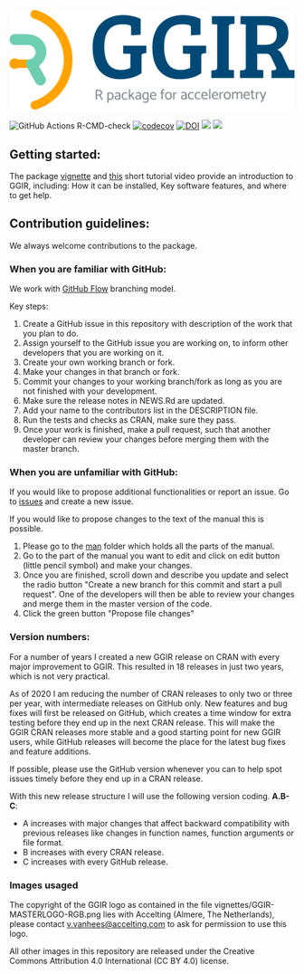 ![](vignettes/GGIR-MASTERLOGO-RGB.png)

![GitHub Actions R-CMD-check](https://github.com/wadpac/GGIR/workflows/R-CMD-check-full/badge.svg)
[![codecov](https://codecov.io/gh/wadpac/GGIR/branch/master/graph/badge.svg)](https://codecov.io/gh/wadpac/GGIR) [![DOI](https://zenodo.org/badge/DOI/10.5281/zenodo.1051064.svg)](https://doi.org/10.5281/zenodo.1051064)
[![](https://cranlogs.r-pkg.org/badges/GGIR)](https://cran.r-project.org/package=GGIR)
[![](https://cranlogs.r-pkg.org/badges/grand-total/GGIR)](https://cran.r-project.org/package=GGIR)

## Getting started:
The package [vignette](https://CRAN.R-project.org/package=GGIR/vignettes/GGIR.html) and [this](https://youtu.be/S8YPTrYNWdU) short tutorial video provide an introduction to GGIR, including: How it can be installed, Key software features, and where to get help.

## Contribution guidelines:
We always welcome contributions to the package.

### When you are familiar with GitHub:
We work with [GitHub Flow](https://guides.github.com/introduction/flow/) branching model.

Key steps:
1. Create a GitHub issue in this repository with description of the work that you plan to do.
2. Assign yourself to the GitHub issue you are working on, to inform other developers that you are working on it.
3. Create your own working branch or fork.
4. Make your changes in that branch or fork.
5. Commit your changes to your working branch/fork as long as you are not finished with your development.
6. Make sure the release notes in NEWS.Rd are updated.
7. Add your name to the contributors list in the DESCRIPTION file.
8. Run the tests and checks as CRAN, make sure they pass.
9. Once your work is finished, make a pull request, such that another developer can review your changes before merging them with the master branch.

### When you are unfamiliar with GitHub:
If you would like to propose additional functionalities or report an issue. Go to [issues](https://github.com/wadpac/GGIR/issues) and create a new issue.

If you would like to propose changes to the text of the manual this is possible.
1. Please go to the [man](https://github.com/wadpac/GGIR/tree/master/man) folder which holds all the parts of the manual.
2. Go to the part of the manual you want to edit and click on edit button (little pencil symbol) and make your changes.
3. Once you are finished, scroll down and describe you update and select the radio button "Create a new branch for this commit and start a pull request". One of the developers will then be able to review your changes and merge them in the master version of the code.
4. Click the green button "Propose file changes"

### Version numbers:
For a number of years I created a new GGIR release on CRAN with every major improvement to GGIR. This resulted in 18 releases in just two years, which is not very practical.

As of 2020 I am reducing the number of CRAN releases to only two or three per year, with intermediate releases on GitHub only. New features and bug fixes will first be released on GitHub, which creates a time window for extra testing before they end up in the next CRAN release. This will make the GGIR CRAN releases more stable and a good starting point for new GGIR users, while GitHub releases will become the place for the latest bug fixes and feature additions.

If possible, please use the GitHub version whenever you can to help spot issues timely before they end up in a CRAN release.

With this new release structure I will use the following version coding. **A.B-C**:

- A increases with major changes that affect backward compatibility with previous releases like changes in function names, function arguments or file format.
- B increases with every CRAN release.
- C increases with every GitHub release.

### Images usaged
The copyright of the GGIR logo as contained in the file vignettes/GGIR-MASTERLOGO-RGB.png lies with Accelting (Almere, The Netherlands), please contact v.vanhees@accelting.com to ask for permission to use this logo.

All other images in this repository are released under the Creative Commons Attribution 4.0 International (CC BY 4.0) license.

